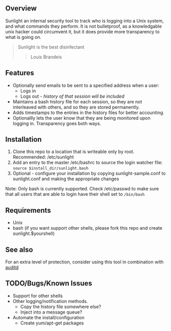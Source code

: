 ## Overview
Sunlight an internal security tool to track who is logging into a Unix system, and what commands they perform. It is not bulletproof, as a knowledgable unix hacker could circumvent it, but it does provide more transparency to what is going on.

> Sunlight is the best disinfectant
> > Louis Brandeis


## Features
* Optionally send emails to be sent to a specified address when a user:
    * Logs in
    * Logs out - *history of that session will be included*
* Maintains a bash history file for each session, so they are not interleaved with others, and so they are stored permanently.
* Adds timestamps to the entries in the history files for better accounting.
* Optionallly lets the user know that they are being monitored upon logging in. Transparency goes both ways.
    

## Installation
1. Clone this repo to a location that is writeable only by root. Recommended: /etc/sunlight
2. Add an entry to the master /etc/bashrc to source the login watcher file:
    <code>source $install_dir/sunlight.bash</code>
3. Optional - configure your installation by copying sunlight-sample.conf to sunlight.conf and making the appropriate changes

Note: Only bash is currently supported. Check /etc/passwd to make sure that all users that are able to login have their shell set to <code>/bin/bash</code>


## Requirements
* Unix
* bash (if you want support other shells, please fork this repo and create sunlight.$yourshell)


## See also
For an extra level of protection, consider using this tool in combination with [auditd](http://www.cyberciti.biz/tips/linux-audit-files-to-see-who-made-changes-to-a-file.html)


## TODO/Bugs/Known Issues
* Support for other shells
* Other logging/notification methods.
    * Copy the history file somewhere else?
    * Inject into a message queue?
* Automate the install/configuration
    * Create yum/apt-get packages
